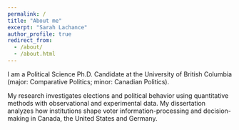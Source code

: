 ```yaml
---
permalink: /
title: "About me"
excerpt: "Sarah Lachance"
author_profile: true
redirect_from: 
  - /about/
  - /about.html
---
```


I am a Political Science Ph.D. Candidate at the University of British Columbia (major: Comparative Politics; minor: Canadian Politics).

My research investigates elections and political behavior using quantitative methods with observational and experimental data. 
My dissertation analyzes how institutions shape voter information-processing and decision-making in Canada, the United States and Germany. 
  
